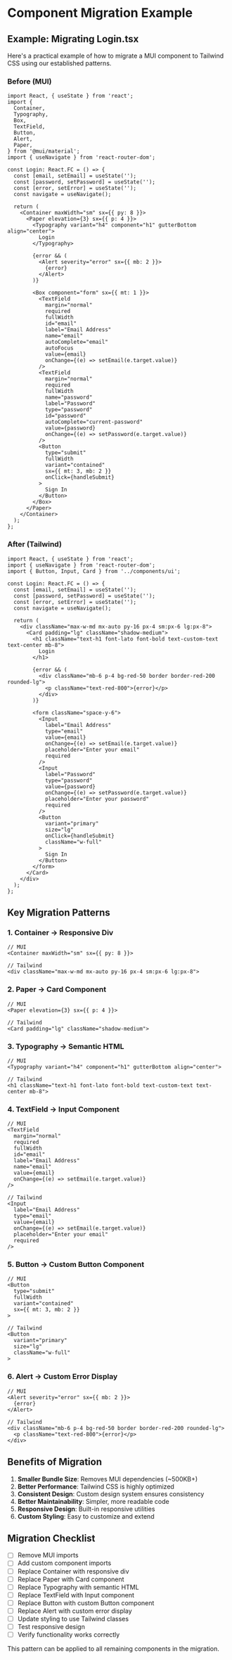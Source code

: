 # Component Migration Example

## Example: Migrating Login.tsx

Here's a practical example of how to migrate a MUI component to Tailwind CSS using our established patterns.

### Before (MUI)
```tsx
import React, { useState } from 'react';
import {
  Container,
  Typography,
  Box,
  TextField,
  Button,
  Alert,
  Paper,
} from '@mui/material';
import { useNavigate } from 'react-router-dom';

const Login: React.FC = () => {
  const [email, setEmail] = useState('');
  const [password, setPassword] = useState('');
  const [error, setError] = useState('');
  const navigate = useNavigate();

  return (
    <Container maxWidth="sm" sx={{ py: 8 }}>
      <Paper elevation={3} sx={{ p: 4 }}>
        <Typography variant="h4" component="h1" gutterBottom align="center">
          Login
        </Typography>
        
        {error && (
          <Alert severity="error" sx={{ mb: 2 }}>
            {error}
          </Alert>
        )}
        
        <Box component="form" sx={{ mt: 1 }}>
          <TextField
            margin="normal"
            required
            fullWidth
            id="email"
            label="Email Address"
            name="email"
            autoComplete="email"
            autoFocus
            value={email}
            onChange={(e) => setEmail(e.target.value)}
          />
          <TextField
            margin="normal"
            required
            fullWidth
            name="password"
            label="Password"
            type="password"
            id="password"
            autoComplete="current-password"
            value={password}
            onChange={(e) => setPassword(e.target.value)}
          />
          <Button
            type="submit"
            fullWidth
            variant="contained"
            sx={{ mt: 3, mb: 2 }}
            onClick={handleSubmit}
          >
            Sign In
          </Button>
        </Box>
      </Paper>
    </Container>
  );
};
```

### After (Tailwind)
```tsx
import React, { useState } from 'react';
import { useNavigate } from 'react-router-dom';
import { Button, Input, Card } from '../components/ui';

const Login: React.FC = () => {
  const [email, setEmail] = useState('');
  const [password, setPassword] = useState('');
  const [error, setError] = useState('');
  const navigate = useNavigate();

  return (
    <div className="max-w-md mx-auto py-16 px-4 sm:px-6 lg:px-8">
      <Card padding="lg" className="shadow-medium">
        <h1 className="text-h1 font-lato font-bold text-custom-text text-center mb-8">
          Login
        </h1>
        
        {error && (
          <div className="mb-6 p-4 bg-red-50 border border-red-200 rounded-lg">
            <p className="text-red-800">{error}</p>
          </div>
        )}
        
        <form className="space-y-6">
          <Input
            label="Email Address"
            type="email"
            value={email}
            onChange={(e) => setEmail(e.target.value)}
            placeholder="Enter your email"
            required
          />
          <Input
            label="Password"
            type="password"
            value={password}
            onChange={(e) => setPassword(e.target.value)}
            placeholder="Enter your password"
            required
          />
          <Button
            variant="primary"
            size="lg"
            onClick={handleSubmit}
            className="w-full"
          >
            Sign In
          </Button>
        </form>
      </Card>
    </div>
  );
};
```

## Key Migration Patterns

### 1. Container → Responsive Div
```tsx
// MUI
<Container maxWidth="sm" sx={{ py: 8 }}>

// Tailwind
<div className="max-w-md mx-auto py-16 px-4 sm:px-6 lg:px-8">
```

### 2. Paper → Card Component
```tsx
// MUI
<Paper elevation={3} sx={{ p: 4 }}>

// Tailwind
<Card padding="lg" className="shadow-medium">
```

### 3. Typography → Semantic HTML
```tsx
// MUI
<Typography variant="h4" component="h1" gutterBottom align="center">

// Tailwind
<h1 className="text-h1 font-lato font-bold text-custom-text text-center mb-8">
```

### 4. TextField → Input Component
```tsx
// MUI
<TextField
  margin="normal"
  required
  fullWidth
  id="email"
  label="Email Address"
  name="email"
  value={email}
  onChange={(e) => setEmail(e.target.value)}
/>

// Tailwind
<Input
  label="Email Address"
  type="email"
  value={email}
  onChange={(e) => setEmail(e.target.value)}
  placeholder="Enter your email"
  required
/>
```

### 5. Button → Custom Button Component
```tsx
// MUI
<Button
  type="submit"
  fullWidth
  variant="contained"
  sx={{ mt: 3, mb: 2 }}
>

// Tailwind
<Button
  variant="primary"
  size="lg"
  className="w-full"
>
```

### 6. Alert → Custom Error Display
```tsx
// MUI
<Alert severity="error" sx={{ mb: 2 }}>
  {error}
</Alert>

// Tailwind
<div className="mb-6 p-4 bg-red-50 border border-red-200 rounded-lg">
  <p className="text-red-800">{error}</p>
</div>
```

## Benefits of Migration

1. **Smaller Bundle Size**: Removes MUI dependencies (~500KB+)
2. **Better Performance**: Tailwind CSS is highly optimized
3. **Consistent Design**: Custom design system ensures consistency
4. **Better Maintainability**: Simpler, more readable code
5. **Responsive Design**: Built-in responsive utilities
6. **Custom Styling**: Easy to customize and extend

## Migration Checklist

- [ ] Remove MUI imports
- [ ] Add custom component imports
- [ ] Replace Container with responsive div
- [ ] Replace Paper with Card component
- [ ] Replace Typography with semantic HTML
- [ ] Replace TextField with Input component
- [ ] Replace Button with custom Button component
- [ ] Replace Alert with custom error display
- [ ] Update styling to use Tailwind classes
- [ ] Test responsive design
- [ ] Verify functionality works correctly

This pattern can be applied to all remaining components in the migration.

